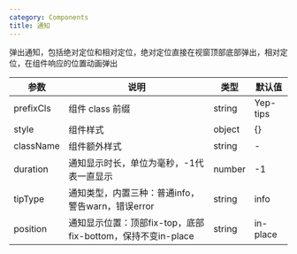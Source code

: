 ```yaml
---
category: Components
title: 通知
---
```


弹出通知，包括绝对定位和相对定位，绝对定位直接在视窗顶部底部弹出，相对定位，在组件响应的位置动画弹出

<DEMO>

| 参数      | 说明            | 类型   | 默认值   |
| --------- | --------------- | ------ | -------- |
| prefixCls | 组件 class 前缀 | string | Yep-tips |
| style     | 组件样式        | object | {}       |
| className | 组件额外样式    | string | -        |
| duration  | 通知显示时长，单位为毫秒，-1代表一直显示    | number | -1       |
| tipType | 通知类型，内置三种：普通info，警告warn，错误error    | string | info       |
| position | 通知显示位置：顶部fix-top，底部fix-bottom，保持不变in-place    | string | in-place        |
